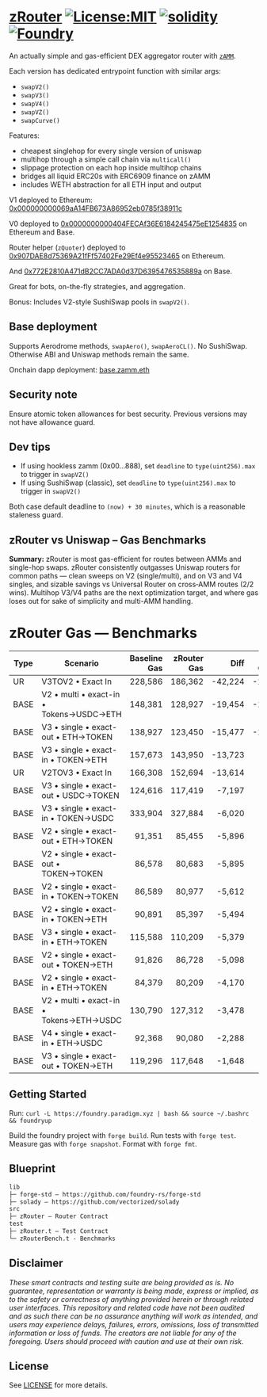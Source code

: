 # [zRouter](https://github.com/zammdefi/zRouter) [![License:MIT](https://img.shields.io/badge/License-MIT-black.svg)](https://opensource.org/license/mit) [![solidity](https://img.shields.io/badge/solidity-%5E0.8.30-black)](https://docs.soliditylang.org/en/v0.8.30/) [![Foundry](https://img.shields.io/badge/Built%20with-Foundry-000000.svg)](https://getfoundry.sh/)

An actually simple and gas-efficient DEX aggregator router with [`zAMM`](https://zamm.finance/).

Each version has dedicated entrypoint function with similar args:

- `swapV2()`
- `swapV3()`
- `swapV4()`
- `swapVZ()`
- `swapCurve()`

Features:

- cheapest singlehop for every single version of uniswap
- multihop through a simple call chain via `multicall()`
- slippage protection on each hop inside multihop chains
- bridges all liquid ERC20s with ERC6909 finance on zAMM
- includes WETH abstraction for all ETH input and output

V1 deployed to Ethereum: [0x000000000069aA14FB673A86952eb0785f38911c](https://etherscan.io/address/0x000000000069aa14fb673a86952eb0785f38911c#code)

V0 deployed to [0x0000000000404FECAf36E6184245475eE1254835](https://contractscan.xyz/contract/0x0000000000404FECAf36E6184245475eE1254835) on Ethereum and Base.

Router helper (`zQuoter`) deployed to [0x907DAE8d75369A21fFf57402Fe29Ef4e95523465](https://etherscan.io/address/0x907DAE8d75369A21fFf57402Fe29Ef4e95523465#code) on Ethereum.

And [0x772E2810A471dB2CC7ADA0d37D6395476535889a](https://basescan.org/address/0x772E2810A471dB2CC7ADA0d37D6395476535889a#code) on Base.

Great for bots, on-the-fly strategies, and aggregation.

Bonus: Includes V2-style SushiSwap pools in `swapV2()`.

## Base deployment

Supports Aerodrome methods, `swapAero()`, `swapAeroCL()`. No SushiSwap. Otherwise ABI and Uniswap methods remain the same.

Onchain dapp deployment: [base.zamm.eth](https://base.zamm.eth.limo)

## Security note

Ensure atomic token allowances for best security. Previous versions may not have allowance guard.

## Dev tips

- If using hookless zamm (0x00...888), set `deadline` to `type(uint256).max` to trigger in `swapVZ()`
- If using SushiSwap (classic), set `deadline` to `type(uint256).max` to trigger in `swapV2()`

Both case default deadline to `(now) + 30 minutes`, which is a reasonable staleness guard.

## zRouter vs Uniswap – Gas Benchmarks

**Summary:** zRouter is most gas-efficient for routes between AMMs and single-hop swaps. zRouter consistently outgasses Uniswap routers for common paths — clean sweeps on V2 (single/multi), and on V3 and V4 singles, and sizable savings vs Universal Router on cross‑AMM routes (2/2 wins). Multihop V3/V4 paths are the next optimization target, and where gas loses out for sake of simplicity and multi-AMM handling.

# zRouter Gas — Benchmarks

| Type | Scenario | Baseline Gas | zRouter Gas | Diff | % Change |
|---|---|---:|---:|---:|---:|
| UR | V3TOV2 • Exact In | 228,586 | 186,362 | -42,224 | -18.47% |
| BASE | V2 • multi • exact-in • Tokens→USDC→ETH | 148,381 | 128,927 | -19,454 | -13.11% |
| BASE | V3 • single • exact-out • ETH→TOKEN | 138,927 | 123,450 | -15,477 | -11.14% |
| BASE | V3 • single • exact-in • TOKEN→ETH | 157,673 | 143,950 | -13,723 | -8.70% |
| UR | V2TOV3 • Exact In | 166,308 | 152,694 | -13,614 | -8.19% |
| BASE | V3 • single • exact-out • USDC→TOKEN | 124,616 | 117,419 | -7,197 | -5.78% |
| BASE | V3 • single • exact-in • TOKEN→USDC | 333,904 | 327,884 | -6,020 | -1.80% |
| BASE | V2 • single • exact-out • ETH→TOKEN | 91,351 | 85,455 | -5,896 | -6.45% |
| BASE | V2 • single • exact-out • TOKEN→TOKEN | 86,578 | 80,683 | -5,895 | -6.81% |
| BASE | V2 • single • exact-in • TOKEN→TOKEN | 86,589 | 80,977 | -5,612 | -6.48% |
| BASE | V2 • single • exact-in • TOKEN→ETH | 90,891 | 85,397 | -5,494 | -6.04% |
| BASE | V3 • single • exact-in • ETH→TOKEN | 115,588 | 110,209 | -5,379 | -4.65% |
| BASE | V2 • single • exact-out • TOKEN→ETH | 91,826 | 86,728 | -5,098 | -5.55% |
| BASE | V2 • single • exact-in • ETH→TOKEN | 84,379 | 80,209 | -4,170 | -4.94% |
| BASE | V2 • multi • exact-in • Tokens→ETH→USDC | 130,790 | 127,312 | -3,478 | -2.66% |
| BASE | V4 • single • exact-in • ETH→USDC | 92,368 | 90,080 | -2,288 | -2.48% |
| BASE | V3 • single • exact-out • TOKEN→ETH | 119,296 | 117,648 | -1,648 | -1.38% |

## Getting Started

Run: `curl -L https://foundry.paradigm.xyz | bash && source ~/.bashrc && foundryup`

Build the foundry project with `forge build`. Run tests with `forge test`. Measure gas with `forge snapshot`. Format with `forge fmt`.

## Blueprint

```txt
lib
├─ forge-std — https://github.com/foundry-rs/forge-std
├─ solady — https://github.com/vectorized/solady
src
├─ zRouter — Router Contract
test
├─ zRouter.t — Test Contract
└─ zRouterBench.t - Benchmarks
```

## Disclaimer

*These smart contracts and testing suite are being provided as is. No guarantee, representation or warranty is being made, express or implied, as to the safety or correctness of anything provided herein or through related user interfaces. This repository and related code have not been audited and as such there can be no assurance anything will work as intended, and users may experience delays, failures, errors, omissions, loss of transmitted information or loss of funds. The creators are not liable for any of the foregoing. Users should proceed with caution and use at their own risk.*

## License

See [LICENSE](./LICENSE) for more details.
